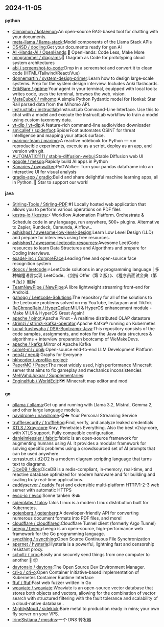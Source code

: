 ## 2024-11-05

#### python
* [Cinnamon / kotaemon](https://github.com/Cinnamon/kotaemon):An open-source RAG-based tool for chatting with your documents.
* [meta-llama / llama-stack](https://github.com/meta-llama/llama-stack):Model components of the Llama Stack APIs
* [DS4SD / docling](https://github.com/DS4SD/docling):Get your documents ready for gen AI
* [All-Hands-AI / OpenHands](https://github.com/All-Hands-AI/OpenHands):🙌 OpenHands: Code Less, Make More
* [mingrammer / diagrams](https://github.com/mingrammer/diagrams):🎨 Diagram as Code for prototyping cloud system architectures
* [abi / screenshot-to-code](https://github.com/abi/screenshot-to-code):Drop in a screenshot and convert it to clean code (HTML/Tailwind/React/Vue)
* [donnemartin / system-design-primer](https://github.com/donnemartin/system-design-primer):Learn how to design large-scale systems. Prep for the system design interview. Includes Anki flashcards.
* [ErikBjare / gptme](https://github.com/ErikBjare/gptme):Your agent in your terminal, equipped with local tools: writes code, uses the terminal, browses the web, vision.
* [MetaCubeX / mihomo](https://github.com/MetaCubeX/mihomo):A simple Python Pydantic model for Honkai: Star Rail parsed data from the Mihomo API.
* [instructlab / instructlab](https://github.com/instructlab/instructlab):InstructLab Command-Line Interface. Use this to chat with a model and execute the InstructLab workflow to train a model using custom taxonomy data.
* [yt-dlp / yt-dlp](https://github.com/yt-dlp/yt-dlp):A feature-rich command-line audio/video downloader
* [smicallef / spiderfoot](https://github.com/smicallef/spiderfoot):SpiderFoot automates OSINT for threat intelligence and mapping your attack surface.
* [marimo-team / marimo](https://github.com/marimo-team/marimo):A reactive notebook for Python — run reproducible experiments, execute as a script, deploy as an app, and version with git.
* [AUTOMATIC1111 / stable-diffusion-webui](https://github.com/AUTOMATIC1111/stable-diffusion-webui):Stable Diffusion web UI
* [google / mesop](https://github.com/google/mesop):Rapidly build AI apps in Python
* [Kanaries / pygwalker](https://github.com/Kanaries/pygwalker):PyGWalker: Turn your pandas dataframe into an interactive UI for visual analysis
* [gradio-app / gradio](https://github.com/gradio-app/gradio):Build and share delightful machine learning apps, all in Python. 🌟 Star to support our work!

#### java
* [Stirling-Tools / Stirling-PDF](https://github.com/Stirling-Tools/Stirling-PDF):#1 Locally hosted web application that allows you to perform various operations on PDF files
* [kestra-io / kestra](https://github.com/kestra-io/kestra):⚡ Workflow Automation Platform. Orchestrate & Schedule code in any language, run anywhere, 500+ plugins. Alternative to Zapier, Rundeck, Camunda, Airflow...
* [ashishps1 / awesome-low-level-design](https://github.com/ashishps1/awesome-low-level-design):Learn Low Level Design (LLD) and prepare for interviews using free resources.
* [ashishps1 / awesome-leetcode-resources](https://github.com/ashishps1/awesome-leetcode-resources):Awesome LeetCode resources to learn Data Structures and Algorithms and prepare for Coding Interviews.
* [exadel-inc / CompreFace](https://github.com/exadel-inc/CompreFace):Leading free and open-source face recognition system
* [doocs / leetcode](https://github.com/doocs/leetcode):🔥LeetCode solutions in any programming language | 多种编程语言实现 LeetCode、《剑指 Offer（第 2 版）》、《程序员面试金典（第 6 版）》题解
* [TeamNewPipe / NewPipe](https://github.com/TeamNewPipe/NewPipe):A libre lightweight streaming front-end for Android.
* [gahogg / Leetcode-Solutions](https://github.com/gahogg/Leetcode-Solutions):The repository for all of the solutions to the Leetcode problems solved on my YouTube, Instagram and TikTok
* [ReChronoRain / HyperCeiler](https://github.com/ReChronoRain/HyperCeiler):MIUI & HyperOS enhancement module - Make MIUI & HyperOS Great Again!
* [apache / pinot](https://github.com/apache/pinot):Apache Pinot - A realtime distributed OLAP datastore
* [strimzi / strimzi-kafka-operator](https://github.com/strimzi/strimzi-kafka-operator):Apache Kafka® running on Kubernetes
* [kunal-kushwaha / DSA-Bootcamp-Java](https://github.com/kunal-kushwaha/DSA-Bootcamp-Java):This repository consists of the code samples, assignments, and notes for the Java data structures & algorithms + interview preparation bootcamp of WeMakeDevs.
* [apache / kafka](https://github.com/apache/kafka):Mirror of Apache Kafka
* [comet-ml / opik](https://github.com/comet-ml/opik):Open-source end-to-end LLM Development Platform
* [neo4j / neo4j](https://github.com/neo4j/neo4j):Graphs for Everyone
* [hkhcoder / vprofile-project](https://github.com/hkhcoder/vprofile-project):
* [PaperMC / Paper](https://github.com/PaperMC/Paper):The most widely used, high performance Minecraft server that aims to fix gameplay and mechanics inconsistencies
* [MehVahdJukaar / Supplementaries](https://github.com/MehVahdJukaar/Supplementaries):
* [EngineHub / WorldEdit](https://github.com/EngineHub/WorldEdit):🗺️ Minecraft map editor and mod

#### go
* [ollama / ollama](https://github.com/ollama/ollama):Get up and running with Llama 3.2, Mistral, Gemma 2, and other large language models.
* [navidrome / navidrome](https://github.com/navidrome/navidrome):🎧☁️ Your Personal Streaming Service
* [trufflesecurity / trufflehog](https://github.com/trufflesecurity/trufflehog):Find, verify, and analyze leaked credentials
* [XTLS / Xray-core](https://github.com/XTLS/Xray-core):Xray, Penetrates Everything. Also the best v2ray-core, with XTLS support. Fully compatible configuration.
* [danielmiessler / fabric](https://github.com/danielmiessler/fabric):fabric is an open-source framework for augmenting humans using AI. It provides a modular framework for solving specific problems using a crowdsourced set of AI prompts that can be used anywhere.
* [terrastruct / d2](https://github.com/terrastruct/d2):D2 is a modern diagram scripting language that turns text to diagrams.
* [DiceDB / dice](https://github.com/DiceDB/dice):DiceDB is a redis-compliant, in-memory, real-time, and reactive database optimized for modern hardware and for building and scaling truly real-time applications.
* [caddyserver / caddy](https://github.com/caddyserver/caddy):Fast and extensible multi-platform HTTP/1-2-3 web server with automatic HTTPS
* [evcc-io / evcc](https://github.com/evcc-io/evcc):Sonne tanken ☀️🚘
* [siderolabs / talos](https://github.com/siderolabs/talos):Talos Linux is a modern Linux distribution built for Kubernetes.
* [gotenberg / gotenberg](https://github.com/gotenberg/gotenberg):A developer-friendly API for converting numerous document formats into PDF files, and more!
* [cloudflare / cloudflared](https://github.com/cloudflare/cloudflared):Cloudflare Tunnel client (formerly Argo Tunnel)
* [beego / beego](https://github.com/beego/beego):beego is an open-source, high-performance web framework for the Go programming language.
* [syncthing / syncthing](https://github.com/syncthing/syncthing):Open Source Continuous File Synchronization
* [apernet / hysteria](https://github.com/apernet/hysteria):Hysteria is a powerful, lightning fast and censorship resistant proxy.
* [schollz / croc](https://github.com/schollz/croc):Easily and securely send things from one computer to another 🐊 📦
* [daytonaio / daytona](https://github.com/daytonaio/daytona):The Open Source Dev Environment Manager.
* [cri-o / cri-o](https://github.com/cri-o/cri-o):Open Container Initiative-based implementation of Kubernetes Container Runtime Interface
* [ffuf / ffuf](https://github.com/ffuf/ffuf):Fast web fuzzer written in Go
* [weaviate / weaviate](https://github.com/weaviate/weaviate):Weaviate is an open-source vector database that stores both objects and vectors, allowing for the combination of vector search with structured filtering with the fault tolerance and scalability of a cloud-native database .
* [MightyMoud / sidekick](https://github.com/MightyMoud/sidekick):Bare metal to production ready in mins; your own fly server on your VPS.
* [IrineSistiana / mosdns](https://github.com/IrineSistiana/mosdns):一个 DNS 转发器
